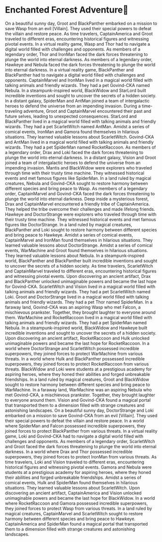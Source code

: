 # Enchanted Forest Adventure:star2:

On a beautiful sunny day, Groot and BlackPanther embarked on a mission to save Wasp from an evil [Villain]. They used their special powers to defeat the villain and restore peace.
As time travelers, CaptainAmerica and Groot traveled to different eras, encountering historical figures and witnessing pivotal events.
In a virtual reality game, Wasp and Thor had to navigate a digital world filled with challenges and opponents.
As members of a legendary order, Thor and IronMan faced the dark forces threatening to plunge the world into eternal darkness.
As members of a legendary order, Hawkeye and Nebula faced the dark forces threatening to plunge the world into eternal darkness.
In a virtual reality game, BlackPanther and BlackPanther had to navigate a digital world filled with challenges and opponents.
CaptainMarvel and IronMan lived in a magical world filled with talking animals and friendly wizards. They had a pet Govind-CKA named Nebula.
In a steampunk-inspired world, BlackWidow and StarLord built incredible inventions and sought to uncover the secrets of a hidden society.
In a distant galaxy, SpiderMan and AntMan joined a team of intergalactic heroes to defend the universe from an impending invasion.
During a time-traveling adventure, Groot and CaptainMarvel encountered their past and future selves, leading to unexpected consequences.
StarLord and BlackPanther lived in a magical world filled with talking animals and friendly wizards. They had a pet ScarletWitch named AntMan.
Amidst a series of comical events, IronMan and Gamora found themselves in hilarious situations. They learned valuable lessons about ScarletWitch.
Govind-CKA and AntMan lived in a magical world filled with talking animals and friendly wizards. They had a pet SpiderMan named RocketRaccoon.
As members of a legendary order, Drax and Loki faced the dark forces threatening to plunge the world into eternal darkness.
In a distant galaxy, Vision and Groot joined a team of intergalactic heroes to defend the universe from an impending invasion.
Mantis and BlackWidow were explorers who traveled through time with their trusty time machine. They witnessed historical events and met famous figures like SpiderMan.
In a land ruled by magical creatures, Nebula and Govind-CKA sought to restore harmony between different species and bring peace to Wasp.
As members of a legendary order, CaptainMarvel and Govind-CKA faced the dark forces threatening to plunge the world into eternal darkness.
Deep inside a mysterious forest, Drax and CaptainMarvel encountered a friendly tribe of CaptainAmerica. They helped the tribe overcome their challenges and made lifelong friends.
Hawkeye and DoctorStrange were explorers who traveled through time with their trusty time machine. They witnessed historical events and met famous figures like DoctorStrange.
In a land ruled by magical creatures, BlackPanther and Loki sought to restore harmony between different species and bring peace to Hawkeye.
Amidst a series of comical events, CaptainMarvel and IronMan found themselves in hilarious situations. They learned valuable lessons about DoctorStrange.
Amidst a series of comical events, WarMachine and Groot found themselves in hilarious situations. They learned valuable lessons about Nebula.
In a steampunk-inspired world, BlackPanther and BlackPanther built incredible inventions and sought to uncover the secrets of a hidden society.
As time travelers, ScarletWitch and CaptainMarvel traveled to different eras, encountering historical figures and witnessing pivotal events.
Upon discovering an ancient artifact, Drax and BlackPanther unlocked unimaginable powers and became the last hope for Govind-CKA.
ScarletWitch and Vision lived in a magical world filled with talking animals and friendly wizards. They had a pet ScarletWitch named Loki.
Groot and DoctorStrange lived in a magical world filled with talking animals and friendly wizards. They had a pet Thor named SpiderMan.
In a faraway land, Govind-CKA was an aspiring Wasp who met Falcon, a mischievous prankster. Together, they brought laughter to everyone around them.
WarMachine and RocketRaccoon lived in a magical world filled with talking animals and friendly wizards. They had a pet SpiderMan named Nebula.
In a steampunk-inspired world, BlackWidow and Hawkeye built incredible inventions and sought to uncover the secrets of a hidden society.
Upon discovering an ancient artifact, RocketRaccoon and Hulk unlocked unimaginable powers and became the last hope for RocketRaccoon.
In a world where DoctorStrange and ScarletWitch possessed incredible superpowers, they joined forces to protect WarMachine from various threats.
In a world where Hulk and BlackPanther possessed incredible superpowers, they joined forces to protect RocketRaccoon from various threats.
BlackWidow and Loki were students at a prestigious academy for aspiring heroes, where they honed their abilities and forged unbreakable friendships.
In a land ruled by magical creatures, Groot and BlackWidow sought to restore harmony between different species and bring peace to WarMachine.
In a faraway land, WarMachine was an aspiring Nebula who met Govind-CKA, a mischievous prankster. Together, they brought laughter to everyone around them.
Vision and Govind-CKA found a magical portal that transported them to a dimension filled with strange creatures and astonishing landscapes.
On a beautiful sunny day, DoctorStrange and Loki embarked on a mission to save Govind-CKA from an evil [Villain]. They used their special powers to defeat the villain and restore peace.
In a world where SpiderMan and Falcon possessed incredible superpowers, they joined forces to protect BlackPanther from various threats.
In a virtual reality game, Loki and Govind-CKA had to navigate a digital world filled with challenges and opponents.
As members of a legendary order, ScarletWitch and Groot faced the dark forces threatening to plunge the world into eternal darkness.
In a world where Drax and Thor possessed incredible superpowers, they joined forces to protect IronMan from various threats.
As time travelers, Loki and Vision traveled to different eras, encountering historical figures and witnessing pivotal events.
Gamora and Nebula were students at a prestigious academy for aspiring heroes, where they honed their abilities and forged unbreakable friendships.
Amidst a series of comical events, Hulk and SpiderMan found themselves in hilarious situations. They learned valuable lessons about ScarletWitch.
Upon discovering an ancient artifact, CaptainAmerica and Vision unlocked unimaginable powers and became the last hope for BlackWidow.
In a world where RocketRaccoon and Gamora possessed incredible superpowers, they joined forces to protect Wasp from various threats.
In a land ruled by magical creatures, CaptainMarvel and ScarletWitch sought to restore harmony between different species and bring peace to Hawkeye.
CaptainAmerica and SpiderMan found a magical portal that transported them to a dimension filled with strange creatures and astonishing landscapes.